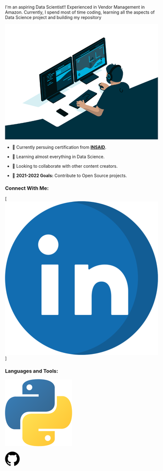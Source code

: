 
 I'm an aspiring Data Scientist!! Experienced in Vendor Management in Amazon. Currently, I spend most of time coding, learning all the aspects of Data Science project and building my repository

[![GIF](https://github.com/coldperformer/coldperformer/raw/master/gifs/developer.gif)](https://github.com/coldperformer/coldperformer/blob/master/gifs/developer.gif)

-   🔭  Currently persuing certification from  **[INSAID](https://www.insaid.co/)**.
    
-   🌱  Learning almost everything in Data Science.
    
-   👯  Looking to collaborate with other content creators.
    
-   🥅  **2021-2022 Goals:**  Contribute to Open Source projects.
    
    

### [](https://github.com/coldperformer/coldperformer#connect-with-me)**Connect With Me**:







[![LinkedIn](https://github.com/coldperformer/coldperformer/raw/master/social/linkedin.svg)][](https://www.linkedin.com/in/pallavi-mondal-66b59b5b/)



  

### [](https://github.com/coldperformer/coldperformer#languages-and-tools)**Languages and Tools**:

[![Python](https://github.com/coldperformer/coldperformer/raw/master/tools-&-languages/python.svg)](https://docs.python.org/3/)

[
![GitHub](https://github.com/coldperformer/coldperformer/raw/master/tools-&-languages/github.svg)](https://docs.github.com/en)

